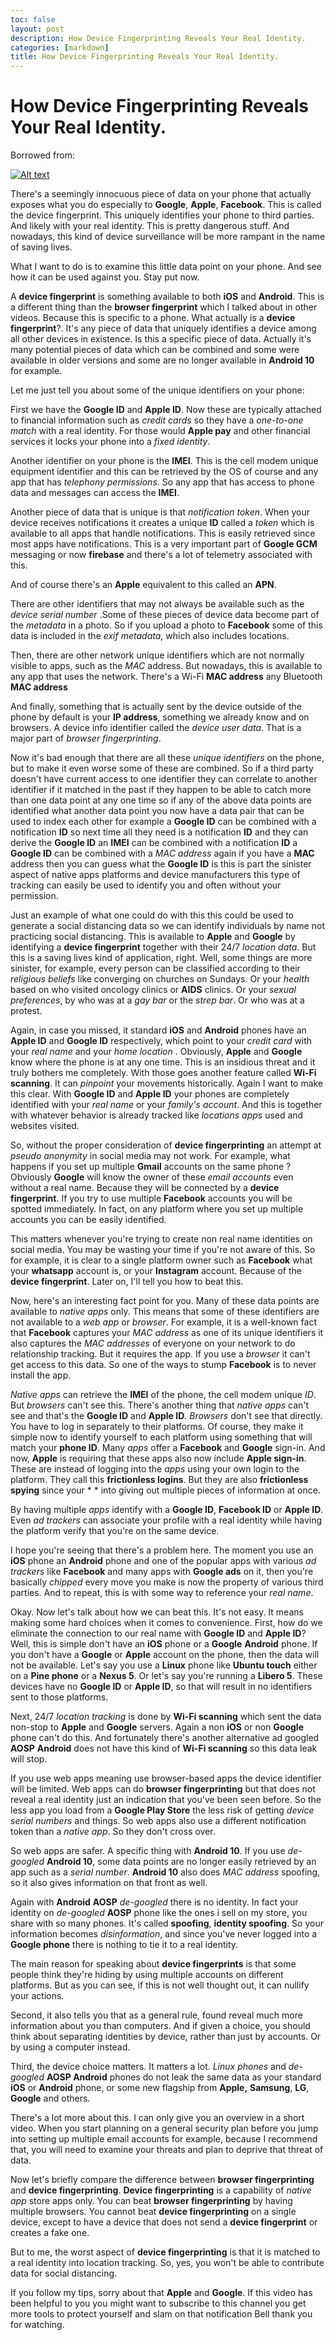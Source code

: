 ```yaml
---
toc: false
layout: post
description: How Device Fingerprinting Reveals Your Real Identity.
categories: [markdown]
title: How Device Fingerprinting Reveals Your Real Identity.
---
```

# How Device Fingerprinting Reveals Your Real Identity.

Borrowed from:

[![Alt text](https://img.youtube.com/vi/673nJQEkhe0/0.jpg)](https://www.youtube.com/watch?v=673nJQEkhe0)

There's a seemingly innocuous piece of data on your phone that actually exposes what you do especially to **Google**, **Apple**, **Facebook**. This is called the device fingerprint. This uniquely identifies your phone to third parties. And likely with your real identity. This is pretty dangerous stuff. And nowadays, this kind of device surveillance will be more rampant in the name of saving lives. 

What I want to do is to examine this little data point on your phone. And see how it can be used against you. Stay put now.

A **device fingerprint** is something available to both **iOS** and **Android**. This is a different thing than the **browser fingerprint** which I talked about in other videos. Because this is specific to a phone. What actually is a **device fingerprint**?. It's any piece of data that uniquely identifies a device among all other devices in existence. Is this a specific piece of data. Actually it's many potential pieces of data which can be combined and some were available in older versions and some are no longer available in **Android 10** for example.

Let me just tell you about some of the unique identifiers on your phone:

First we have the **Google ID** and **Apple ID**. Now these are typically attached to financial information such as *credit cards* so they have a *one-to-one match* with a real identity.  For those would **Apple pay** and other financial services it locks your phone into a *fixed identity*. 

Another identifier on your phone is the **IMEI**. This is the cell modem unique equipment identifier and this can be retrieved by the OS of course and any app that has *telephony permissions*. So any app that has access to phone data and messages can access the **IMEI**.

Another piece of data that is unique is that *notification token*. When your device receives notifications it creates a unique **ID** called a *token* which is available to all apps that handle notifications. This is easily retrieved since most apps have notifications. This is a very important part of **Google GCM** messaging or now **firebase** and there's a lot of telemetry associated with this.

And of course there's an **Apple** equivalent to this called an **APN**.

There are other identifiers that may not always be available such as the *device serial number* .Some of these pieces of device data become part of the *metadata* in a photo. So if you upload a photo to **Facebook** some of this data is included in the *exif metadata*, which also includes locations.

Then, there are other network unique identifiers which are not normally visible to apps,  such as the *MAC* address. But nowadays, this is available to any app that uses the network. There's a Wi-Fi **MAC address** any Bluetooth **MAC address**

And finally, something that is actually sent by the device outside of the phone by default is your **IP address**, something we already know and on browsers. A device info identifier called the *device user data*. That is a major part of *browser fingerprinting*. 

Now it's bad enough that there are all these *unique identifiers* on the phone, but to make it even worse some of these are combined. So if a third party doesn't have current access to one identifier they can correlate to another identifier if it matched in the past if they happen to be able to catch more than one data point at any one time so if any of the above data points are identified what another data point you now have a data pair that can be used to index each other for example a **Google ID** can be combined with a notification **ID** so next time all they need is a notification **ID** and they can derive the **Google ID** an **IMEI** can be combined with a notification **ID** a **Google ID** can be combined with a *MAC address* again if you have a **MAC** address then you can guess what the **Google ID** is this is part the sinister aspect of native apps platforms and device manufacturers this type of tracking can easily be used to identify you and often without your permission.

Just an example of what one could do with this this could be used to generate a social distancing data so we can identify individuals by name not practicing social distancing. This is available to **Apple** and **Google** by identifying a **device fingerprint** together with their 24/7 *location data*. But this is a saving lives kind of application, right. Well, some things are more sinister, for example, every person can be classified according to their *religious beliefs* like converging on churches on Sundays. Or your *health* based on who visited oncology clinics or **AIDS** clinics. Or your *sexual preferences*,  by who was at a *gay bar* or the *strep bar*. Or who was at a protest.

Again, in case you missed, it standard **iOS** and **Android** phones have an **Apple ID** and **Google ID** respectively, which point to your *credit card* with your *real name* and your *home location* . Obviously, **Apple** and **Google** know where the phone is at any one time. This is an insidious threat and it truly bothers me completely.  With those goes another feature called **Wi-Fi scanning**. It can *pinpoint* your movements historically. Again I want to make this clear. With **Google ID** and **Apple ID** your phones are completely identified with your *real name* or your *family's account*. And this is together with whatever behavior is already tracked like *locations apps* used and websites visited. 

So, without the proper consideration of **device fingerprinting** an attempt at *pseudo anonymity* in social media may not work. For example, what happens if you set up multiple **Gmail** accounts on the same phone ? Obviously **Google** will know the owner of these *email accounts* even without a real name. Because they will be connected by a **device fingerprint**. If you try to use multiple **Facebook** accounts you will be spotted immediately. In fact, on any platform where you set up multiple accounts you can be easily identified.

This matters whenever you're trying to create non real name identities on social media. You may be wasting your time if you're not aware of this. So for example, it is clear to a single platform owner such as **Facebook** what your **whatsapp** account is, or your **Instagram** account. Because of the **device fingerprint**. Later on,  I'll tell you how to beat this. 

Now, here's an interesting fact point for you. Many of these data points are available to *native apps* only. This means that some of these identifiers are not available to a *web app* or *browser*. For example, it is a well-known fact that **Facebook** captures your *MAC address* as one of its unique identifiers it also captures the *MAC addresses* of everyone on your network to do relationship tracking. But it requires the app. If you use a *browser* it can't get access to this data. So one of the ways to stump **Facebook** is to never install the app.

*Native apps* can retrieve the **IMEI** of the phone, the cell modem unique *ID*. But *browsers* can't see this. There's another thing that *native apps* can't see and that's the **Google ID** and **Apple ID**. *Browsers* don't see that directly. You have to log in separately to their platforms. Of course, they make it simple now to identify yourself to each platform using something that will match your **phone ID**. Many *apps* offer a **Facebook** and **Google** sign-in. And now, **Apple** is requiring that these apps also now include **Apple sign-in**. These are instead of logging into the *apps* using your own login to the platform. They call this **frictionless logins**. But they are also **frictionless spying** since your * * into giving out multiple pieces of information at once.

By having multiple *apps* identify with a **Google ID**, **Facebook ID** or **Apple ID**. Even *ad trackers* can associate your profile with a real identity while having the platform verify that you're on the same device.

I hope you're seeing that there's a problem here. The moment you use an **iOS** phone an **Android** phone and one of the popular apps with various *ad trackers* like **Facebook** and many apps with **Google ads** on it, then you're basically *chipped* every move you make is now the property of various third parties. And to repeat, this is with some way to reference your *real name*.

Okay. Now let's talk about how we can beat this. It's not easy. It means making some hard choices when it comes to convenience. First, how do we eliminate the connection to our real name with **Google  ID** and **Apple ID**? Well, this is simple don't have an **iOS** phone or a **Google** **Android** phone. If you don't have a **Google** or **Apple** account on the phone, then the data will not be available. Let's say you use a **Linux** phone like **Ubuntu touch** either on a **Pine phone** or a **Nexus 5**. Or let's say you're running a **Libero 5**. These devices have no **Google ID** or **Apple ID**, so that will result in no identifiers sent to those platforms.

Next, 24/7 *location tracking* is done by **Wi-Fi scanning** which sent the data non-stop to **Apple** and **Google** servers. Again a non **iOS** or non **Google** phone can't do this. And fortunately there's another alternative ad googled **AOSP** **Android** does not have this kind of **Wi-Fi scanning** so this data leak will stop.

If you use web apps meaning use browser-based apps the device identifier will be limited. Web apps can do **browser fingerprinting** but that does not reveal a real identity just an indication that you've been seen before. So the less app you load from a **Google Play Store** the less risk of getting *device serial numbers* and things. So web apps also use a different notification token than a *native app*. So they don't cross over.

So web apps are safer. A specific thing with **Android 10**. If you use *de-googled* **Android 10**, some data points are no longer easily retrieved by an app such as a *serial number*. **Android 10** also does *MAC address* spoofing, so it also gives information on that front as well. 

Again with **Android** **AOSP**  *de-googled* there is no identity. In fact your identity on *de-googled* **AOSP** phone like the ones i sell on my store, you share with so many phones. It's called **spoofing**, **identity  spoofing**. So your information becomes *disinformation*, and since you've never logged into a **Google phone** there is nothing to tie it to a real identity.

The main reason for speaking about **device fingerprints** is that some people think they're hiding by using multiple accounts on different platforms. But as you can see, if this is not well thought out, it can nullify your actions. 

Second, it also tells you that as a general rule, found reveal much more information about you than computers. And if given a choice, you should think about separating identities by device, rather than just by accounts. Or by using a computer instead.

Third, the device choice matters. It matters a lot. *Linux phones* and *de-googled* **AOSP Android** phones do not leak the same data as your standard **iOS** or **Android** phone, or some new flagship from **Apple,** **Samsung**, **LG**, **Google** and others.

There's a lot more about this. I can only give you an overview in a short video. When you start planning on a general security plan before you jump into setting up multiple email accounts for example, because I recommend that, you will need to examine your threats and plan to deprive that threat of data.

Now let's briefly compare the difference between **browser fingerprinting** and **device fingerprinting**. **Device fingerprinting** is a capability of *native app* store apps only. You can beat **browser fingerprinting** by having multiple browsers. You cannot beat **device fingerprinting** on a single device, except to have a device that does not send a **device fingerprint** or creates a fake one.

But to me, the worst aspect of **device fingerprinting** is that it is matched to a real identity into location tracking. So, yes, you won't be able to contribute data for social distancing. 

If you follow my tips, sorry about that **Apple** and **Google**. If this video has been helpful to you you might want to subscribe to this channel you get more tools to protect yourself and slam on that notification Bell thank you for watching.

<script src="https://utteranc.es/client.js"
        repo="op07n/fastpages"
        issue-term="pathname"
        theme="github-light"
        crossorigin="anonymous"
        async>
</script>
